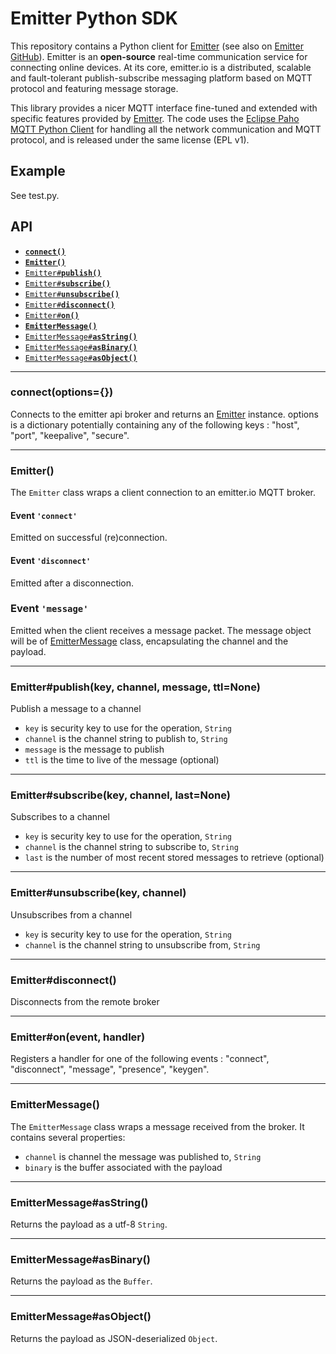 # Emitter Python SDK

This repository contains a Python client for [Emitter](https://emitter.io) (see also on [Emitter GitHub](https://github.com/emitter-io/emitter)). Emitter is an **open-source** real-time communication service for connecting online devices. At its core, emitter.io is a distributed, scalable and fault-tolerant publish-subscribe messaging platform based on MQTT protocol and featuring message storage.

This library provides a nicer MQTT interface fine-tuned and extended with specific features provided by [Emitter](https://emitter.io). The code uses the [Eclipse Paho MQTT Python Client](https://github.com/eclipse/paho.mqtt.python) for handling all the network communication and MQTT protocol, and is released under the same license (EPL v1). 

<a name="example"></a>
## Example

See test.py.

<a name="api"></a>
## API
  * <a href="#connect"><code><b>connect()</b></code></a>
  * <a href="#client"><code><b>Emitter()</b></code></a>
  * <a href="#publish"><code>Emitter#<b>publish()</b></code></a>
  * <a href="#subscribe"><code>Emitter#<b>subscribe()</b></code></a>
  * <a href="#unsubscribe"><code>Emitter#<b>unsubscribe()</b></code></a>
  * <a href="#disconnect"><code>Emitter#<b>disconnect()</b></code></a>
  * <a href="#on"><code>Emitter#<b>on()</b></code></a>
  * <a href="#message"><code><b>EmitterMessage()</b></code></a>
  * <a href="#asString"><code>EmitterMessage#<b>asString()</b></code></a>
  * <a href="#asBinary"><code>EmitterMessage#<b>asBinary()</b></code></a>
  * <a href="#asObject"><code>EmitterMessage#<b>asObject()</b></code></a>

-------------------------------------------------------
<a name="connect"></a>
### connect(options={})

Connects to the emitter api broker and returns an [Emitter](#emitter) instance.
options is a dictionary potentially containing any of the following keys : "host", "port", "keepalive", "secure".

-------------------------------------------------------
<a name="client"></a>
### Emitter()

The `Emitter` class wraps a client connection to an emitter.io MQTT broker.


#### Event `'connect'`

Emitted on successful (re)connection. 


#### Event `'disconnect'`


Emitted after a disconnection.


### Event `'message'`

Emitted when the client receives a message packet. The message object will be of [EmitterMessage](#message) class, encapsulating the channel and the payload.


-------------------------------------------------------
<a name="publish"></a>
### Emitter#publish(key, channel, message, ttl=None)

Publish a message to a channel
* `key` is security key to use for the operation, `String`
* `channel` is the channel string to publish to, `String`
* `message` is the message to publish
* `ttl` is the time to live of the message (optional)

-------------------------------------------------------
<a name="subscribe"></a>
### Emitter#subscribe(key, channel, last=None)

Subscribes to a channel
* `key` is security key to use for the operation, `String`
* `channel` is the channel string to subscribe to, `String`
* `last` is the number of most recent stored messages to retrieve (optional)

-------------------------------------------------------
<a name="unsubscribe"></a>
### Emitter#unsubscribe(key, channel)

Unsubscribes from a channel
* `key` is security key to use for the operation, `String`
* `channel` is the channel string to unsubscribe from, `String`

-------------------------------------------------------
<a name="disconnect"></a>
### Emitter#disconnect()

Disconnects from the remote broker

-------------------------------------------------------
<a name="on"></a>
### Emitter#on(event, handler)

Registers a handler for one of the following events : "connect", "disconnect", "message", "presence", "keygen".

-------------------------------------------------------
<a name="message"></a>
### EmitterMessage()

The `EmitterMessage` class wraps a message received from the broker. It contains several properties:
* `channel` is channel the message was published to, `String`
* `binary` is the buffer associated with the payload

-------------------------------------------------------
<a name="asString"></a>
### EmitterMessage#asString()

Returns the payload as a utf-8 `String`.

-------------------------------------------------------
<a name="asBinary"></a>
### EmitterMessage#asBinary()

Returns the payload as the `Buffer`.

-------------------------------------------------------
<a name="asObject"></a>
### EmitterMessage#asObject()

Returns the payload as JSON-deserialized `Object`.
